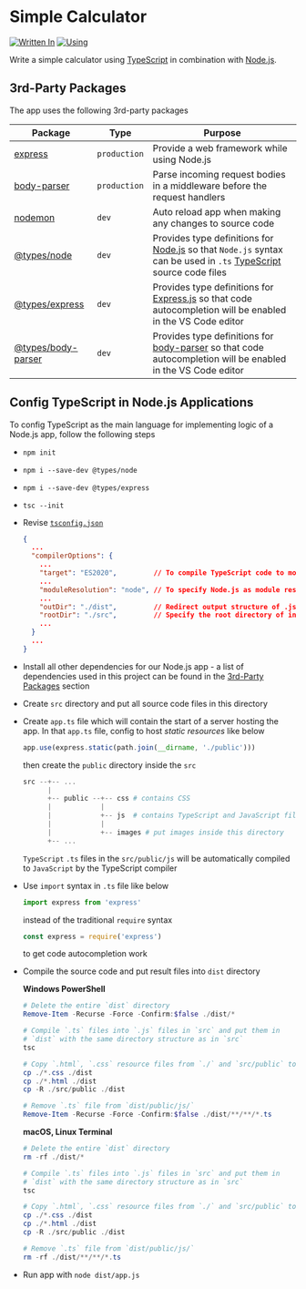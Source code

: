 # Simple Calculator

[![Written In](https://img.shields.io/badge/Written%20in-Node.js-026e00?style=flat&logo=Node.js)](https://nodejs.org/)
[![Using](https://img.shields.io/badge/Using-TypeScript-007ACC?style=flat&logo=TypeScript)](https://www.typescriptlang.org/)

Write a simple calculator using [TypeScript](https://www.typescriptlang.org/) in combination with [Node.js](https://nodejs.org/).

## 3rd-Party Packages

The app uses the following 3rd-party packages

| Package | Type | Purpose |
|---------|------|---------|
| [express](https://www.npmjs.com/package/express) | `production` | Provide a web framework while using Node.js |
| [body-parser](https://www.npmjs.com/package/body-parser) | `production` | Parse incoming request bodies in a middleware before the request handlers |
| [nodemon](https://www.npmjs.com/package/nodemon) | `dev` | Auto reload app when making any changes to source code |
| [@types/node](https://www.npmjs.com/package/@types/node) | `dev` | Provides type definitions for [Node.js](https://nodejs.org/) so that `Node.js` syntax can be used in `.ts` [TypeScript](https://www.typescriptlang.org/) source code files |
| [@types/express](https://www.npmjs.com/package/@types/express) | `dev` | Provides type definitions for [Express.js](http://expressjs.com/) so that code autocompletion will be enabled in the VS Code editor |
| [@types/body-parser](https://www.npmjs.com/package/@types/body-parser) | `dev` | Provides type definitions for [body-parser](https://www.npmjs.com/package/body-parser) so that code autocompletion will be enabled in the VS Code editor |

## Config TypeScript in Node.js Applications

To config TypeScript as the main language for implementing logic of a Node.js app, follow the following steps

* `npm init`
* `npm i --save-dev @types/node`
* `npm i --save-dev @types/express`
* `tsc --init`
* Revise [`tsconfig.json`](./tsconfig.json)

    ```json
    {
      ...
      "compilerOptions": {
        ...
        "target": "ES2020",         // To compile TypeScript code to more modern JavaScript code
        ...
        "moduleResolution": "node", // To specify Node.js as module resolution strategy
        ...
        "outDir": "./dist",         // Redirect output structure of .js files to this directory
        "rootDir": "./src",         // Specify the root directory of input .ts files
        ...
      }
      ...
    }
    ```

* Install all other dependencies for our Node.js app - a list of dependencies used in this project can be found in the [3rd-Party Packages](#3rd-party-packages) section
* Create `src` directory and put all source code files in this directory
* Create `app.ts` file which will contain the start of a server hosting the app. In that `app.ts` file, config to host _static resources_ like below

    ```javascript
    app.use(express.static(path.join(__dirname, './public')))
    ```

    then create the `public` directory inside the `src`

    ```powershell
    src --+-- ...
          |
          +-- public --+-- css # contains CSS
          |            |
          |            +-- js  # contains TypeScript and JavaScript files for front-end views
          |            |
          |            +-- images # put images inside this directory
          +-- ...
    ```

    `TypeScript` `.ts` files in the `src/public/js` will be automatically compiled to `JavaScript` by the TypeScript compiler

* Use `import` syntax in `.ts` file like below

    ```javascript
    import express from 'express'
    ```

    instead of the traditional `require` syntax

    ```javascript
    const express = require('express')
    ```

    to get code autocompletion work

* Compile the source code and put result files into `dist` directory

    **Windows PowerShell**

    ```powershell
    # Delete the entire `dist` directory
    Remove-Item -Recurse -Force -Confirm:$false ./dist/*

    # Compile `.ts` files into `.js` files in `src` and put them in
    # `dist` with the same directory structure as in `src`
    tsc

    # Copy `.html`, `.css` resource files from `./` and `src/public` to `dist`
    cp ./*.css ./dist
    cp ./*.html ./dist
    cp -R ./src/public ./dist

    # Remove `.ts` file from `dist/public/js/`
    Remove-Item -Recurse -Force -Confirm:$false ./dist/**/**/*.ts
    ```

    **macOS, Linux Terminal**

    ```powershell
    # Delete the entire `dist` directory
    rm -rf ./dist/*

    # Compile `.ts` files into `.js` files in `src` and put them in
    # `dist` with the same directory structure as in `src`
    tsc

    # Copy `.html`, `.css` resource files from `./` and `src/public` to `dist`
    cp ./*.css ./dist
    cp ./*.html ./dist
    cp -R ./src/public ./dist

    # Remove `.ts` file from `dist/public/js/`
    rm -rf ./dist/**/**/*.ts
    ```

* Run app with `node dist/app.js`
